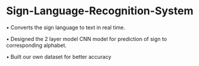# Sign-Language-Recognition-System
• Converts the sign language  to text in real time. 

• Designed the 2 layer model CNN model for prediction of sign to corresponding alphabet.

• Built our own dataset for better accuracy
